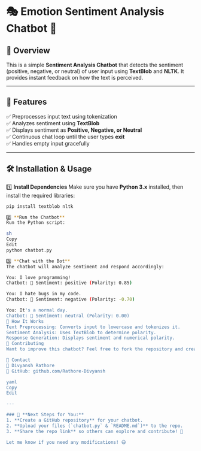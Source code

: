 # 🎭 Emotion Sentiment Analysis Chatbot 🤖

## 📌 Overview
This is a simple **Sentiment Analysis Chatbot** that detects the sentiment (positive, negative, or neutral) of user input using **TextBlob** and **NLTK**. It provides instant feedback on how the text is perceived.

---

## 🚀 Features
✅ Preprocesses input text using tokenization  
✅ Analyzes sentiment using **TextBlob**  
✅ Displays sentiment as **Positive, Negative, or Neutral**  
✅ Continuous chat loop until the user types **exit**  
✅ Handles empty input gracefully  

---

## 🛠️ Installation & Usage

1️⃣ **Install Dependencies**
Make sure you have **Python 3.x** installed, then install the required libraries:
```sh
pip install textblob nltk

2️⃣ **Run the Chatbot**
Run the Python script:

sh
Copy
Edit
python chatbot.py

3️⃣ **Chat with the Bot**
The chatbot will analyze sentiment and respond accordingly:

You: I love programming!
Chatbot: 📝 Sentiment: positive (Polarity: 0.85)

You: I hate bugs in my code.
Chatbot: 📝 Sentiment: negative (Polarity: -0.70)

You: It's a normal day.
Chatbot: 📝 Sentiment: neutral (Polarity: 0.00)
📜 How It Works
Text Preprocessing: Converts input to lowercase and tokenizes it.
Sentiment Analysis: Uses TextBlob to determine polarity.
Response Generation: Displays sentiment and numerical polarity.
🤝 Contributing
Want to improve this chatbot? Feel free to fork the repository and create a pull request! 🚀

📧 Contact
📩 Divyansh Rathore
🔗 GitHub: github.com/Rathore-Divyansh

yaml
Copy
Edit

---

### 🎯 **Next Steps for You:**
1. **Create a GitHub repository** for your chatbot.
2. **Upload your files (`chatbot.py` & `README.md`)** to the repo.
3. **Share the repo link** so others can explore and contribute! 🚀

Let me know if you need any modifications! 😃
